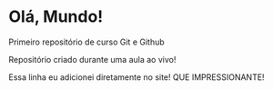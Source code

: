 # Olá, Mundo!
 Primeiro repositório de curso Git e Github

 Repositório criado durante uma aula ao vivo!

Essa linha eu adicionei diretamente no site! QUE IMPRESSIONANTE!

